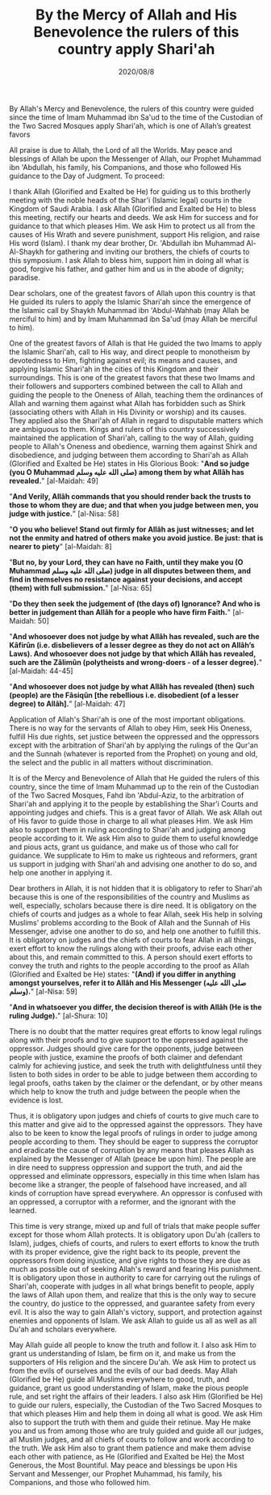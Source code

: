 ﻿---
layout: post
title: "By the Mercy of Allah and His Benevolence the rulers of this country apply Shari'ah"
publisher: "alsalafiyyah@icloud.com"
source: "Majmu' Fatawa wa Muqolat 23/188"
hijri: Dhul-Hijjah 18, 1441 AH
category: [wahhabism]
date: 2020/08/8
language: en
uid: saudi-arabia
shaykhs: Shaykh Abdul-Aziz ibn Baz
---

By Allah's Mercy and Benevolence, the rulers of this country were guided since the time of Imam Muhammad ibn Sa'ud to the time of the Custodian of the Two Sacred Mosques apply Shari'ah, which is one of Allah’s greatest favors

All praise is due to Allah, the Lord of all the Worlds. May peace and blessings of Allah be upon the Messenger of Allah, our Prophet Muhammad ibn 'Abdullah, his family, his Companions, and those who followed His guidance to the Day of Judgment. To proceed: 

I thank Allah (Glorified and Exalted be He) for guiding us to this brotherly meeting with the noble heads of the Shar'i (Islamic legal) courts in the Kingdom of Saudi Arabia. I ask Allah (Glorified and Exalted be He) to bless this meeting, rectify our hearts and deeds. We ask Him for success and for guidance to that which pleases Him. We ask Him to protect us all from the causes of His Wrath and severe punishment, support His religion, and raise His word (Islam). I thank my dear brother, Dr. 'Abdullah ibn Muhammad Al-Al-Shaykh for gathering and inviting our brothers, the chiefs of courts to this symposium. I ask Allah to bless him, support him in doing all what is good, forgive his father, and gather him and us in the abode of dignity; paradise.

Dear scholars, one of the greatest favors of Allah upon this country is that He guided its rulers to apply the Islamic Shari'ah since the emergence of the Islamic call by Shaykh Muhammad ibn 'Abdul-Wahhab (may Allah be merciful to him) and by Imam Muhammad ibn Sa'ud (may Allah be merciful to him).

One of the greatest favors of Allah is that He guided the two Imams to apply the Islamic Shari'ah, call to His way, and direct people to monotheism by devotedness to Him, fighting against evil; its means and causes, and applying Islamic Shari'ah in the cities of this Kingdom and their surroundings. This is one of the greatest favors that these two Imams and their followers and supporters combined between the call to Allah and guiding the people to the Oneness of Allah, teaching them the ordinances of Allah and warning them against what Allah has forbidden such as Shirk (associating others with Allah in His Divinity or worship) and its causes. They applied also the Shari'ah of Allah in regard to disputable matters which are ambiguous to them. Kings and rulers of this country successively maintained the application of Shari'ah, calling to the way of Allah, guiding people to Allah's Oneness and obedience, warning them against Shirk and disobedience, and judging between them according to Shari'ah as Allah (Glorified and Exalted be He) states in His Glorious Book: "**And so judge (you O Muhammad صلى الله عليه وسلم) among them by what Allâh has revealed.**" [al-Maidah: 49]

"**And Verily, Allâh commands that you should render back the trusts to those to whom they are due; and that when you judge between men, you judge with justice.**" [al-Nisa: 58]

"**O you who believe! Stand out firmly for Allâh as just witnesses; and let not the enmity and hatred of others make you avoid justice. Be just: that is nearer to piety**" [al-Maidah: 8]

"**But no, by your Lord, they can have no Faith, until they make you (O Muhammad صلى الله عليه وسلم) judge in all disputes between them, and find in themselves no resistance against your decisions, and accept (them) with full submission.**" [al-Nisa: 65]

"**Do they then seek the judgement of (the days of) Ignorance? And who is better in judgement than Allâh for a people who have firm Faith.**" [al-Maidah: 50]

"**And whosoever does not judge by what Allâh has revealed, such are the Kâfirûn (i.e. disbelievers of a lesser degree as they do not act on Allâh’s Laws). And whosoever does not judge by that which Allâh has revealed, such are the Zâlimûn (polytheists and wrong-doers - of a lesser degree).**"  [al-Maidah: 44-45] 

"**And whosoever does not judge by what Allâh has revealed (then) such (people) are the Fâsiqûn [the rebellious i.e. disobedient (of a lesser degree) to Allâh].**" [al-Maidah: 47]

Application of Allah's Shari'ah is one of the most important obligations. There is no way for the servants of Allah to obey Him, seek His Oneness, fulfill His due rights, set justice between the oppressed and the oppressors except with the arbitration of Shari'ah by applying the rulings of the Qur'an and the Sunnah (whatever is reported from the Prophet) on young and old, the select and the public in all matters without discrimination.

It is of the Mercy and Benevolence of Allah that He guided the rulers of this country, since the time of Imam Muhammad up to the rein of the Custodian of the Two Sacred Mosques, Fahd ibn 'Abdul-Aziz, to the arbitration of Shari'ah and applying it to the people by establishing the Shar'i Courts and appointing judges and chiefs. This is a great favor of Allah. We ask Allah out of His favor to guide those in charge to all what pleases Him. We ask Him also to support them in ruling according to Shari'ah and judging among people according to it. We ask Him also to guide them to useful knowledge and pious acts, grant us guidance, and make us of those who call for guidance. We supplicate to Him to make us righteous and reformers, grant us support in judging with Shari'ah and advising one another to do so, and help one another in applying it.

Dear brothers in Allah, it is not hidden that it is obligatory to refer to Shari'ah because this is one of the responsibilities of the country and Muslims as well, especially, scholars because there is dire need. It is obligatory on the chiefs of courts and judges as a whole to fear Allah, seek His help in solving Muslims' problems according to the Book of Allah and the Sunnah of His Messenger, advise one another to do so, and help one another to fulfill this. It is obligatory on judges and the chiefs of courts to fear Allah in all things, exert effort to know the rulings along with their proofs, advise each other about this, and remain committed to this. A person should exert efforts to convey the truth and rights to the people according to the proof as Allah (Glorified and Exalted be He) states: "**(And) if you differ in anything amongst yourselves, refer it to Allâh and His Messenger (صلى الله عليه وسلم).**" [al-Nisa: 59]

"**And in whatsoever you differ, the decision thereof is with Allâh (He is the ruling Judge).**" [al-Shura: 10]

There is no doubt that the matter requires great efforts to know legal rulings along with their proofs and to give support to the oppressed against the oppressor. Judges should give care for the opponents, judge between people with justice, examine the proofs of both claimer and defendant calmly for achieving justice, and seek the truth with delightfulness until they listen to both sides in order to be able to judge between them according to legal proofs, oaths taken by the claimer or the defendant, or by other means which help to know the truth and judge between the people when the evidence is lost. 

Thus, it is obligatory upon judges and chiefs of courts to give much care to this matter and give aid to the oppressed against the oppressors. They have also to be keen to know the legal proofs of rulings in order to judge among people according to them. They should be eager to suppress the corruptor and eradicate the cause of corruption by any means that pleases Allah as explained by the Messenger of Allah (peace be upon him). The people are in dire need to suppress oppression and support the truth, and aid the oppressed and eliminate oppressors, especially in this time when Islam has become like a stranger, the people of falsehood have increased, and all kinds of corruption have spread everywhere. An oppressor is confused with an oppressed, a corruptor with a reformer, and the ignorant with the learned.

This time is very strange, mixed up and full of trials that make people suffer except for those whom Allah protects. It is obligatory upon Du'ah (callers to Islam), judges, chiefs of courts, and rulers to exert efforts to know the truth with its proper evidence, give the right back to its people, prevent the oppressors from doing injustice, and give rights to those they are due as much as possible out of seeking Allah's reward and fearing His punishment. It is obligatory upon those in authority to care for carrying out the rulings of Shari'ah, cooperate with judges in all what brings benefit to people, apply the laws of Allah upon them, and realize that this is the only way to secure the country, do justice to the oppressed, and guarantee safety from every evil. It is also the way to gain Allah's victory, support, and protection against enemies and opponents of Islam. We ask Allah to guide us all as well as all Du'ah and scholars everywhere. 

May Allah guide all people to know the truth and follow it. I also ask Him to grant us understanding of Islam, be firm on it, and make us from the supporters of His religion and the sincere Du'ah. We ask Him to protect us from the evils of ourselves and the evils of our bad deeds. May Allah (Glorified be He) guide all Muslims everywhere to good, truth, and guidance, grant us good understanding of Islam, make the pious people rule, and set right the affairs of their leaders. I also ask Him (Glorified be He) to guide our rulers, especially, the Custodian of the Two Sacred Mosques to that which pleases Him and help them in doing all what is good. We ask Him also to support the truth with them and guide their retinue. May He make you and us from among those who are truly guided and guide all our judges, all Muslim judges, and all chiefs of courts to follow and work according to the truth. We ask Him also to grant them patience and make them advise each other with patience, as He (Glorified and Exalted be He) the Most Generous, the Most Bountiful. May peace and blessings be upon His Servant and Messenger, our Prophet Muhammad, his family, his Companions, and those who followed him.



